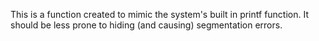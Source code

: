 This is a function created to mimic the system's built in printf function. It should be less prone to hiding (and causing) segmentation errors. 

